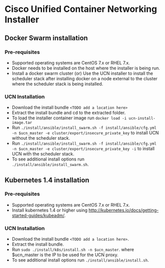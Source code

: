 # Cisco Unified Container Networking Installer

## Docker Swarm installation

### Pre-requisites
* Supported operating systems are CentOS 7.x or RHEL 7.x.
* Docker needs to be installed on the host where the installer is being run.
* Install a docker swarm cluster (or)
  Use the UCN installer to install the scheduler stack after installing docker
  on a node external to the cluster where the scheduler stack is being installed.

### UCN Installation

* Download the install bundle `<TODO add a location here>`
* Extract the install bundle and cd to the extracted folder.
* To load the installer container image run `docker load -i ucn-install-image.tar`
* Run `./install/ansible/install_swarm.sh -f install/ansible/cfg.yml -n $ucn_master -e cluster/export/insecure_private_key` to install UCN without the scheduler stack.
* Run `./install/ansible/install_swarm.sh -f install/ansible/cfg.yml -n $ucn_master -e cluster/export/insecure_private_key -i` to install UCN with the scheduler stack.
* To see additional install options run `./install/ansible/install_swarm.sh`.

## Kubernetes 1.4 installation

### Pre-requisites

* Supported operating systems are CentOS 7.x or RHEL 7.x.
* Install kubernetes 1.4 or higher using http://kubernetes.io/docs/getting-started-guides/kubeadm/.

### UCN Installation

* Download the install bundle  `<TODO add a location here>`.
* Extract the install bundle.
* Run `sudo ./install/k8s/install.sh -n $ucn_master`.
  where $ucn_master is the IP to be used for the UCN proxy.
* To see additional install options run `./install/ansible/install.sh`.
